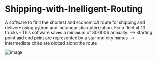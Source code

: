 # Shipping-with-Inelligent-Routing
A software to find the shortest and economical route for shipping and delivery using python and metaheuristic optimization. For a fleet of 10 trucks – This software saves a minimum of 30,000$ annually.
--> Starting point and end point are represented by a star and city names
--> Intermediate cities are plotted along the route

![image](https://user-images.githubusercontent.com/39185685/112057404-d55f3b80-8b1e-11eb-9217-2818afee1a8e.png)
